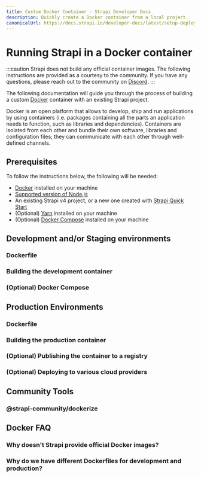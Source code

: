 ```yaml
---
title: Custom Docker Container - Strapi Developer Docs
description: Quickly create a Docker container from a local project.
canonicalUrl: https://docs.strapi.io/developer-docs/latest/setup-deployment-guides/installation/docker.html
---
```


# Running Strapi in a Docker container

:::caution
Strapi does not build any official container images. The following instructions are provided as a courtesy to the community. If you have any questions, please reach out to the community on [Discord](https://discord.strapi.io).
:::

The following documentation will guide you through the process of building a custom [Docker](https://www.docker.com/) container with an existing Strapi project.

Docker is an open platform that allows to develop, ship and run applications by using containers (i.e. packages containing all the parts an application needs to function, such as libraries and dependencies). Containers are isolated from each other and bundle their own software, libraries and configuration files; they can communicate with each other through well-defined channels.

## Prerequisites

To follow the instructions below, the following will be needed:

- [Docker](https://www.docker.com/) installed on your machine
- [Supported version of Node.js](/developer-docs/latest/setup-deployment-guides/installation/cli.md#step-1-make-sure-requirements-are-met)
- An existing Strapi v4 project, or a new one created with [Strapi Quick Start](/developer-docs/latest/getting-started/quick-start.md)
- (Optional) [Yarn](https://yarnpkg.com/) installed on your machine
- (Optional) [Docker Compose](https://docs.docker.com/compose/) installed on your machine

## Development and/or Staging environments

### Dockerfile

### Building the development container

### (Optional) Docker Compose

## Production Environments

### Dockerfile

### Building the production container

### (Optional) Publishing the container to a registry

### (Optional) Deploying to various cloud providers

## Community Tools

### @strapi-community/dockerize

## Docker FAQ

### Why doesn't Strapi provide official Docker images?

### Why do we have different Dockerfiles for development and production?
